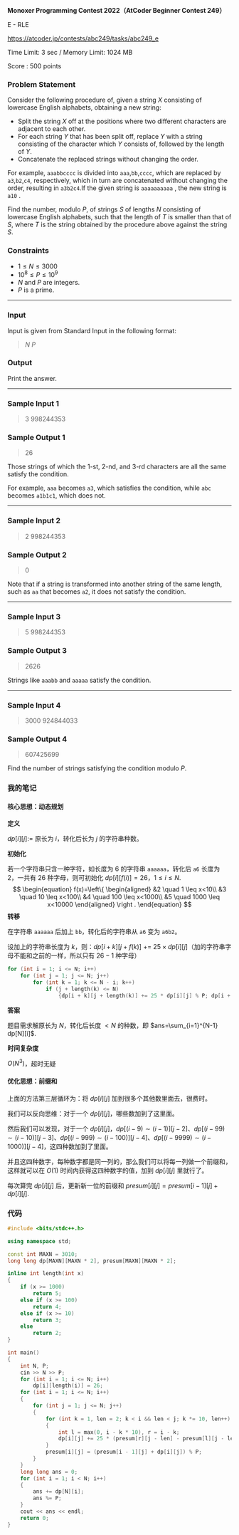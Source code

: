 **Monoxer Programming Contest 2022（AtCoder Beginner Contest 249）**

E - RLE

https://atcoder.jp/contests/abc249/tasks/abc249_e

<!--more-->

Time Limit: 3 sec / Memory Limit: 1024 MB

Score : $500$ points

### Problem Statement

Consider the following procedure of, given a string $X$ consisting of lowercase English alphabets, obtaining a new string:

- Split the string $X$ off at the positions where two different characters are adjacent to each other.
- For each string $Y$ that has been split off, replace $Y$ with a string consisting of the character which $Y$ consists of, followed by the length of $Y$.
- Concatenate the replaced strings without changing the order.

For example, `aaabbcccc` is divided into `aaa`,`bb`,`cccc`, which are replaced by `a3`,`b2`,`c4`, respectively, which in turn are concatenated without changing the order, resulting in `a3b2c4`.If the given string is `aaaaaaaaaa` , the new string is `a10` .

Find the number, modulo $P$, of strings $S$ of lengths $N$ consisting of lowercase English alphabets, such that the length of $T$ is smaller than that of $S$, where $T$ is the string obtained by the procedure above against the string $S$.

### Constraints

- $1 \le N \le 3000$
- $10^8 \le P \le 10^9$
- $N$ and $P$ are integers.
- $P$ is a prime.

------

### Input

Input is given from Standard Input in the following format:

> $N$ $P$

### Output

Print the answer.

------

### Sample Input 1

> 3 998244353

### Sample Output 1

> 26

Those strings of which the $1$-st, $2$-nd, and $3$-rd characters are all the same satisfy the condition.

For example, `aaa` becomes `a3`, which satisfies the condition, while `abc` becomes `a1b1c1`, which does not.

------

### Sample Input 2

> 2 998244353

### Sample Output 2

> 0

Note that if a string is transformed into another string of the same length, such as `aa` that becomes `a2`, it does not satisfy the condition.

------

### Sample Input 3

> 5 998244353

### Sample Output 3

> 2626

Strings like `aaabb` and `aaaaa` satisfy the condition.

------

### Sample Input 4

> 3000 924844033

### Sample Output 4

> 607425699

Find the number of strings satisfying the condition modulo $P$.

### 我的笔记

#### 核心思想：动态规划

**定义**

$dp[i][j]:=$ 原长为 $i$，转化后长为 $j$ 的字符串种数。

**初始化**

若一个字符串只含一种字符，如长度为 $6$ 的字符串 `aaaaaa`，转化后 `a6` 长度为 $2$，一共有 $26$ 种字母，则可初始化 $dp[i][f(i)] = 26$，$1\leq i \leq N$.
$$
\begin{equation}
f(x)=\left\{
	\begin{aligned}
	&2 \quad 1 \leq x<10\\
	&3 \quad 10 \leq x<100\\
	&4 \quad 100 \leq x<1000\\
	&5 \quad 1000 \leq x<10000
	\end{aligned}
	\right
	.
\end{equation}
$$
**转移**

在字符串 `aaaaaa` 后加上 `bb`，转化后的字符串从 `a6` 变为 `a6b2`。

设加上的字符串长度为 $k$，则：$dp[i+k][j+f(k)]$ += $25\times dp[i][j]$（加的字符串字母不能和之前的一样，所以只有 $26-1$ 种字母）

```cpp
for (int i = 1; i <= N; i++)
    for (int j = 1; j <= N; j++)
        for (int k = 1; k <= N - i; k++)
            if (j + length(k) <= N)
            	{dp[i + k][j + length(k)] += 25 * dp[i][j] % P; dp[i + k][j + length(k)] %= P;}
```

**答案**

题目需求解原长为 $N$，转化后长度 $<N$ 的种数，即 $ans=\sum_{i=1}^{N-1} dp[N][i]$.

**时间复杂度**

$O(N^3)$，超时无疑

#### 优化思想：前缀和

上面的方法第三层循环为：将 $dp[i][j]$ 加到很多个其他数里面去，很费时。

我们可以反向思维：对于一个 $dp[i][j]$，哪些数加到了这里面。

然后我们可以发现，对于一个 $dp[i][j]$，$dp[(i-9)\sim(i-1)][j-2]$、$dp[(i-99)\sim(i-10)][j-3]$、$dp[(i-999)\sim(i-100)][j-4]$、$dp[(i-9999)\sim(i-1000)][j-4]$，这四种数加到了里面。

并且这四种数字，每种数字都是同一列的，那么我们可以将每一列做一个前缀和，这样就可以在 $O(1)$ 时间内获得这四种数字的值，加到 $dp[i][j]$ 里就行了。

每次算完 $dp[i][j]$ 后，更新新一位的前缀和 $presum[i][j]=presum[i-1][j]+dp[i][j]$.

### 代码

```cpp
#include <bits/stdc++.h>

using namespace std;

const int MAXN = 3010;
long long dp[MAXN][MAXN * 2], presum[MAXN][MAXN * 2];

inline int length(int x)
{
    if (x >= 1000)
        return 5;
    else if (x >= 100)
        return 4;
    else if (x >= 10)
        return 3;
    else
        return 2;
}

int main()
{
    int N, P;
    cin >> N >> P;
    for (int i = 1; i <= N; i++)
        dp[i][length(i)] = 26;
    for (int i = 1; i <= N; i++)
    {
        for (int j = 1; j <= N; j++)
        {
            for (int k = 1, len = 2; k < i && len < j; k *= 10, len++)
            {
                int l = max(0, i - k * 10), r = i - k;
                dp[i][j] += 25 * (presum[r][j - len] - presum[l][j - len] + P) % P;
            }
            presum[i][j] = (presum[i - 1][j] + dp[i][j]) % P;
        }
    }
    long long ans = 0;
    for (int i = 1; i < N; i++)
    {
        ans += dp[N][i];
        ans %= P;
    }
    cout << ans << endl;
    return 0;
}
```

